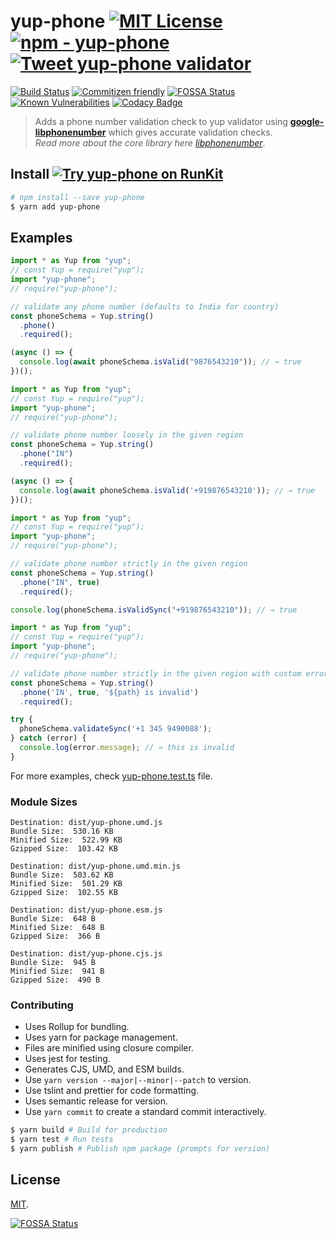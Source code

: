 # yup-phone [![MIT License](https://img.shields.io/badge/-MIT-56A902.svg?style=flat-square&maxAge=2592000 "MIT License")](LICENSE) [![npm - yup-phone](https://img.shields.io/npm/v/yup-phone)](https://www.npmjs.com/package/yup-phone "yup-phone npm") [![Tweet yup-phone validator](http://i.imgur.com/1Y9LBHw.png "Tweet yup-phone validator")](https://twitter.com/intent/tweet?text=Are+you+still+validating+phone+numbers+using+regex%3F%0D%0AUse+%40npmjs+module+for+adding+phone+number+validation+%23yup+%23yupphone+%0D%0A%0D%0A%60npm+install+-S+yup+yup-phone%60+%E2%98%8E%EF%B8%8F%0D%0A%0D%0A&hashtags=javascript,Nodejs,validation,regex,npm,phone&via=abhisek&related=abhisek%3ADeveloper,npmjs&url=https://www.npmjs.com/package/yup-phone)    

[![Build Status](https://travis-ci.org/abhisekp/yup-phone.svg?branch=master)](https://travis-ci.org/abhisekp/yup-phone)
[![Commitizen friendly](https://img.shields.io/badge/commitizen-friendly-brightgreen.svg)](http://commitizen.github.io/cz-cli/)
[![FOSSA Status](https://app.fossa.io/api/projects/git%2Bgithub.com%2Fabhisekp%2Fyup-phone.svg?type=shield)](https://app.fossa.io/projects/git%2Bgithub.com%2Fabhisekp%2Fyup-phone?ref=badge_shield)
[![Known Vulnerabilities](https://snyk.io/test/github/abhisekp/yup-phone/badge.svg?targetFile=package.json)](https://snyk.io/test/github/abhisekp/yup-phone?targetFile=package.json)
[![Codacy Badge](https://api.codacy.com/project/badge/Grade/2bbf03ae96ad4a75ba09ea1418021fe5)](https://app.codacy.com/manual/abhisekp/yup-phone?utm_source=github.com&utm_medium=referral&utm_content=abhisekp/yup-phone&utm_campaign=Badge_Grade_Settings)

<!-- [![semantic-release](https://img.shields.io/badge/%20%20%F0%9F%93%A6%F0%9F%9A%80-semantic--release-e10079.svg)](https://github.com/semantic-release/semantic-release) -->
<!-- [![codecov](https://codecov.io/gh/abhisekp/yup-phone/branch/master/graph/badge.svg)](https://codecov.io/gh/abhisekp/yup-phone) -->
<!--
[![codecov](https://codecov.io/gh/abhisekp/yup-phone/branch/master/graph/badge.svg)](https://codecov.io/gh/abhisekp/yup-phone)
[![Coverage Status](https://coveralls.io/repos/github/abhisekp/yup-phone/badge.svg?branch=master)](https://coveralls.io/github/abhisekp/yup-phone?branch=master)
-->

> Adds a phone number validation check to yup validator using [**google-libphonenumber**](https://www.npmjs.com/package/google-libphonenumber) which gives accurate validation checks.  
_Read more about the core library here_ [*libphonenumber*](https://github.com/googlei18n/libphonenumber/blob/master/README.md#readme).

## Install [![Try yup-phone on RunKit](https://badge.runkitcdn.com/yup-phone.svg)](https://npm.runkit.com/yup-phone) 

```sh
# npm install --save yup-phone
$ yarn add yup-phone
```

## Examples

```js
import * as Yup from "yup";
// const Yup = require("yup");
import "yup-phone";
// require("yup-phone");

// validate any phone number (defaults to India for country)
const phoneSchema = Yup.string()
  .phone()
  .required();

(async () => {
  console.log(await phoneSchema.isValid("9876543210")); // → true
})();
```

```js
import * as Yup from "yup";
// const Yup = require("yup");
import "yup-phone";
// require("yup-phone");

// validate phone number loosely in the given region
const phoneSchema = Yup.string()
  .phone("IN")
  .required();

(async () => {
  console.log(await phoneSchema.isValid('+919876543210')); // → true
})();
```

```js
import * as Yup from "yup";
// const Yup = require("yup");
import "yup-phone";
// require("yup-phone");

// validate phone number strictly in the given region
const phoneSchema = Yup.string()
  .phone("IN", true)
  .required();

console.log(phoneSchema.isValidSync("+919876543210")); // → true
```

```js
import * as Yup from "yup";
// const Yup = require("yup");
import "yup-phone";
// require("yup-phone");

// validate phone number strictly in the given region with custom error message
const phoneSchema = Yup.string()
  .phone('IN', true, '${path} is invalid')
  .required();

try {
  phoneSchema.validateSync('+1 345 9490088');
} catch (error) {
  console.log(error.message); // → this is invalid
}
```

For more examples, check [yup-phone.test.ts](src/yup-phone.test.ts) file.

### Module Sizes

```
Destination: dist/yup-phone.umd.js
Bundle Size:  530.16 KB
Minified Size:  522.99 KB
Gzipped Size:  103.42 KB
```

```
Destination: dist/yup-phone.umd.min.js
Bundle Size:  503.62 KB
Minified Size:  501.29 KB
Gzipped Size:  102.55 KB
```

```
Destination: dist/yup-phone.esm.js
Bundle Size:  648 B
Minified Size:  648 B
Gzipped Size:  366 B
```

```
Destination: dist/yup-phone.cjs.js
Bundle Size:  945 B
Minified Size:  941 B
Gzipped Size:  490 B
```

### Contributing
- Uses Rollup for bundling.
- Uses yarn for package management.
- Files are minified using closure compiler.
- Uses jest for testing.
- Generates CJS, UMD, and ESM builds.
- Use `yarn version --major|--minor|--patch` to version.
- Use tslint and prettier for code formatting.
- Uses semantic release for version.
- Use `yarn commit` to create a standard commit interactively.

```sh
$ yarn build # Build for production
$ yarn test # Run tests
$ yarn publish # Publish npm package (prompts for version)
```

## License

[MIT](LICENSE).


[![FOSSA Status](https://app.fossa.io/api/projects/git%2Bgithub.com%2Fabhisekp%2Fyup-phone.svg?type=large)](https://app.fossa.io/projects/git%2Bgithub.com%2Fabhisekp%2Fyup-phone?ref=badge_large)
